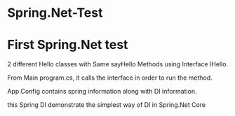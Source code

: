 # Spring.Net-Test

# First Spring.Net test

2 different Hello classes with Same sayHello Methods using Interface IHello.

From Main program.cs, it calls the interface in order to run the method.

App.Config contains spring information along with DI information.

this Spring DI demonstrate the simplest way of DI in Spring.Net Core
